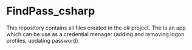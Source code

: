 # FindPass_csharp

This repository contains all files created in the c# project.
The is an app which can be use as a credential menager (adding and removing logon profiles, updating password)
